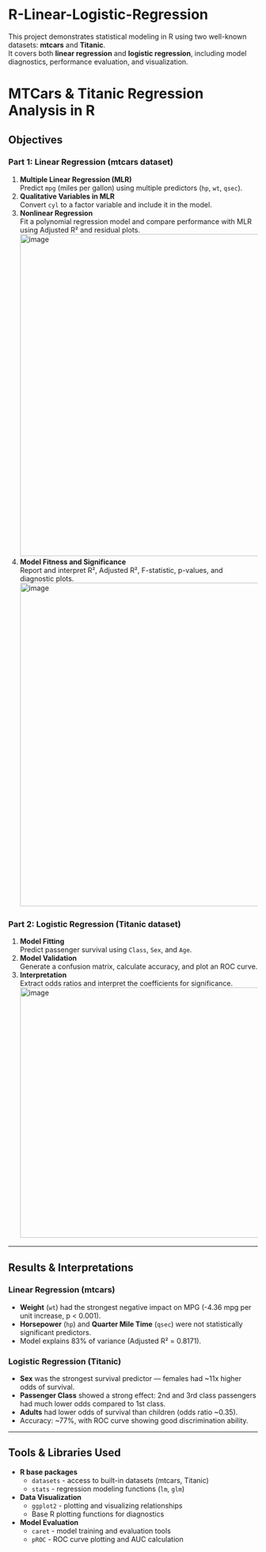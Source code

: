 # R-Linear-Logistic-Regression
This project demonstrates statistical modeling in R using two well-known datasets: **mtcars** and **Titanic**.  
It covers both **linear regression** and **logistic regression**, including model diagnostics, performance evaluation, and visualization.

# MTCars & Titanic Regression Analysis in R
## Objectives

### Part 1: Linear Regression (mtcars dataset)
1. **Multiple Linear Regression (MLR)**  
   Predict `mpg` (miles per gallon) using multiple predictors (`hp`, `wt`, `qsec`).
2. **Qualitative Variables in MLR**  
   Convert `cyl` to a factor variable and include it in the model.
3. **Nonlinear Regression**  
   Fit a polynomial regression model and compare performance with MLR using Adjusted R² and residual plots.
   <img width="1060" height="651" alt="image" src="https://github.com/user-attachments/assets/20695936-8dd3-4cde-a9fc-4fa116fcfa0e" />
4. **Model Fitness and Significance**  
   Report and interpret R², Adjusted R², F-statistic, p-values, and diagnostic plots.
   <img width="1087" height="654" alt="image" src="https://github.com/user-attachments/assets/eea7fa54-cd12-4cd6-94d5-2f3082d029a3" />

### Part 2: Logistic Regression (Titanic dataset)
1. **Model Fitting**  
   Predict passenger survival using `Class`, `Sex`, and `Age`.
2. **Model Validation**  
   Generate a confusion matrix, calculate accuracy, and plot an ROC curve.
3. **Interpretation**  
   Extract odds ratios and interpret the coefficients for significance.
   <img width="1062" height="506" alt="image" src="https://github.com/user-attachments/assets/bf676880-17db-4fa3-9822-99eeea0e9eef" />

---
## Results & Interpretations

### Linear Regression (mtcars)
- **Weight** (`wt`) had the strongest negative impact on MPG (-4.36 mpg per unit increase, p < 0.001).  
- **Horsepower** (`hp`) and **Quarter Mile Time** (`qsec`) were not statistically significant predictors.  
- Model explains 83% of variance (Adjusted R² = 0.8171).  

### Logistic Regression (Titanic)
- **Sex** was the strongest survival predictor — females had ~11x higher odds of survival.  
- **Passenger Class** showed a strong effect: 2nd and 3rd class passengers had much lower odds compared to 1st class.  
- **Adults** had lower odds of survival than children (odds ratio ~0.35).  
- Accuracy: ~77%, with ROC curve showing good discrimination ability.
---

## Tools & Libraries Used
- **R base packages**
  - `datasets` - access to built-in datasets (mtcars, Titanic)
  - `stats` - regression modeling functions (`lm`, `glm`)
- **Data Visualization**
  - `ggplot2` - plotting and visualizing relationships
  - Base R plotting functions for diagnostics
- **Model Evaluation**
  - `caret` - model training and evaluation tools
  - `pROC` - ROC curve plotting and AUC calculation
